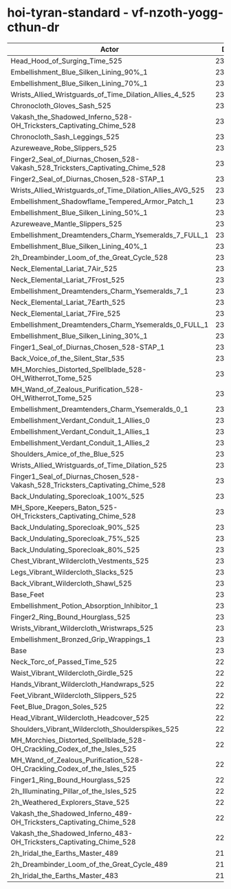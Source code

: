 # hoi-tyran-standard - vf-nzoth-yogg-cthun-dr
| Actor | DPS | Increase |
|---|:---:|:---:|
|Head_Hood_of_Surging_Time_525|237134|3.07%|
|Embellishment_Blue_Silken_Lining_90%_1|235824|2.51%|
|Embellishment_Blue_Silken_Lining_70%_1|234555|1.95%|
|Wrists_Allied_Wristguards_of_Time_Dilation_Allies_4_525|234174|1.79%|
|Chronocloth_Gloves_Sash_525|234076|1.75%|
|Vakash_the_Shadowed_Inferno_528-OH_Tricksters_Captivating_Chime_528|233909|1.67%|
|Chronocloth_Sash_Leggings_525|233794|1.62%|
|Azureweave_Robe_Slippers_525|233784|1.62%|
|Finger2_Seal_of_Diurnas_Chosen_528-Vakash_528_Tricksters_Captivating_Chime_528|233760|1.61%|
|Finger2_Seal_of_Diurnas_Chosen_528-STAP_1|233666|1.57%|
|Wrists_Allied_Wristguards_of_Time_Dilation_Allies_AVG_525|233474|1.48%|
|Embellishment_Shadowflame_Tempered_Armor_Patch_1|233334|1.42%|
|Embellishment_Blue_Silken_Lining_50%_1|233172|1.35%|
|Azureweave_Mantle_Slippers_525|233102|1.32%|
|Embellishment_Dreamtenders_Charm_Ysemeralds_7_FULL_1|232775|1.18%|
|Embellishment_Blue_Silken_Lining_40%_1|232526|1.07%|
|2h_Dreambinder_Loom_of_the_Great_Cycle_528|232358|1.00%|
|Neck_Elemental_Lariat_7Air_525|232308|0.98%|
|Neck_Elemental_Lariat_7Frost_525|232177|0.92%|
|Embellishment_Dreamtenders_Charm_Ysemeralds_7_1|232097|0.89%|
|Neck_Elemental_Lariat_7Earth_525|232082|0.88%|
|Neck_Elemental_Lariat_7Fire_525|232068|0.87%|
|Embellishment_Dreamtenders_Charm_Ysemeralds_0_FULL_1|232055|0.87%|
|Embellishment_Blue_Silken_Lining_30%_1|231845|0.78%|
|Finger1_Seal_of_Diurnas_Chosen_528-STAP_1|231561|0.65%|
|Back_Voice_of_the_Silent_Star_535|231508|0.63%|
|MH_Morchies_Distorted_Spellblade_528-OH_Witherrot_Tome_525|231455|0.61%|
|MH_Wand_of_Zealous_Purification_528-OH_Witherrot_Tome_525|231410|0.59%|
|Embellishment_Dreamtenders_Charm_Ysemeralds_0_1|231356|0.56%|
|Embellishment_Verdant_Conduit_1_Allies_0|231302|0.54%|
|Embellishment_Verdant_Conduit_1_Allies_1|231296|0.54%|
|Embellishment_Verdant_Conduit_1_Allies_2|231235|0.51%|
|Shoulders_Amice_of_the_Blue_525|231075|0.44%|
|Wrists_Allied_Wristguards_of_Time_Dilation_525|230743|0.30%|
|Finger1_Seal_of_Diurnas_Chosen_528-Vakash_528_Tricksters_Captivating_Chime_528|230734|0.29%|
|Back_Undulating_Sporecloak_100%_525|230642|0.25%|
|MH_Spore_Keepers_Baton_525-OH_Tricksters_Captivating_Chime_528|230628|0.25%|
|Back_Undulating_Sporecloak_90%_525|230595|0.23%|
|Back_Undulating_Sporecloak_75%_525|230558|0.22%|
|Back_Undulating_Sporecloak_80%_525|230511|0.20%|
|Chest_Vibrant_Wildercloth_Vestments_525|230477|0.18%|
|Legs_Vibrant_Wildercloth_Slacks_525|230375|0.14%|
|Back_Vibrant_Wildercloth_Shawl_525|230309|0.11%|
|Base_Feet|230241|0.08%|
|Embellishment_Potion_Absorption_Inhibitor_1|230190|0.06%|
|Finger2_Ring_Bound_Hourglass_525|230129|0.03%|
|Wrists_Vibrant_Wildercloth_Wristwraps_525|230115|0.02%|
|Embellishment_Bronzed_Grip_Wrappings_1|230109|0.02%|
|Base|230060|0.00%|
|Neck_Torc_of_Passed_Time_525|229999|-0.03%|
|Waist_Vibrant_Wildercloth_Girdle_525|229965|-0.04%|
|Hands_Vibrant_Wildercloth_Handwraps_525|229948|-0.05%|
|Feet_Vibrant_Wildercloth_Slippers_525|229899|-0.07%|
|Feet_Blue_Dragon_Soles_525|229887|-0.08%|
|Head_Vibrant_Wildercloth_Headcover_525|229759|-0.13%|
|Shoulders_Vibrant_Wildercloth_Shoulderspikes_525|229759|-0.13%|
|MH_Morchies_Distorted_Spellblade_528-OH_Crackling_Codex_of_the_Isles_525|229372|-0.30%|
|MH_Wand_of_Zealous_Purification_528-OH_Crackling_Codex_of_the_Isles_525|229363|-0.30%|
|Finger1_Ring_Bound_Hourglass_525|229073|-0.43%|
|2h_Illuminating_Pillar_of_the_Isles_525|228664|-0.61%|
|2h_Weathered_Explorers_Stave_525|228368|-0.74%|
|Vakash_the_Shadowed_Inferno_489-OH_Tricksters_Captivating_Chime_528|223596|-2.81%|
|Vakash_the_Shadowed_Inferno_483-OH_Tricksters_Captivating_Chime_528|222530|-3.27%|
|2h_Iridal_the_Earths_Master_489|218304|-5.11%|
|2h_Dreambinder_Loom_of_the_Great_Cycle_489|218026|-5.23%|
|2h_Iridal_the_Earths_Master_483|216579|-5.86%|
